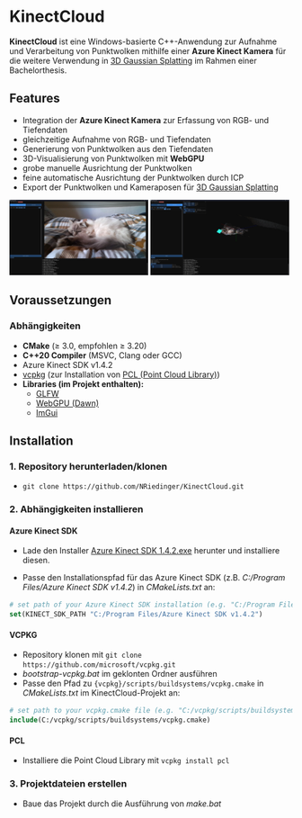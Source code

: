 # KinectCloud

**KinectCloud** ist eine Windows-basierte C++-Anwendung zur Aufnahme und Verarbeitung von Punktwolken mithilfe einer **Azure Kinect Kamera** für die weitere Verwendung in [3D Gaussian Splatting](https://repo-sam.inria.fr/fungraph/3d-gaussian-splatting/) im Rahmen einer Bachelorthesis.

## Features

- Integration der **Azure Kinect Kamera** zur Erfassung von RGB- und Tiefendaten  
- gleichzeitige Aufnahme von RGB- und Tiefendaten
- Generierung von Punktwolken aus den Tiefendaten
- 3D-Visualisierung von Punktwolken mit **WebGPU**
- grobe manuelle Ausrichtung der Punktwolken
- feine automatische Ausrichtung der Punktwolken durch ICP
- Export der Punktwolken und Kameraposen für [3D Gaussian Splatting](https://repo-sam.inria.fr/fungraph/3d-gaussian-splatting/)

<img src="./readme_media/capture-preview.png" width="49%"/>
<img src="./readme_media/pointcloud.png" width="49%"/>

## Voraussetzungen

### Abhängigkeiten

- **CMake** (≥ 3.0, empfohlen ≥ 3.20)  
- **C++20 Compiler** (MSVC, Clang oder GCC)  
- Azure Kinect SDK v1.4.2
- [vcpkg](https://github.com/microsoft/vcpkg) (zur Installation von [PCL (Point Cloud Library)](https://pointclouds.org/))  
- **Libraries (im Projekt enthalten):**
  - [GLFW](https://github.com/glfw/glfw)
  - [WebGPU (Dawn)](https://dawn.googlesource.com/dawn)
  - [ImGui](https://github.com/ocornut/imgui)

## Installation

### 1. Repository herunterladen/klonen

- `git clone https://github.com/NRiedinger/KinectCloud.git`

### 2. Abhängigkeiten installieren

#### Azure Kinect SDK

- Lade den Installer [Azure Kinect SDK 1.4.2.exe](https://github.com/microsoft/Azure-Kinect-Sensor-SDK/blob/develop/docs/usage.md#installation) herunter und installiere diesen.

- Passe den Installationspfad für das Azure Kinect SDK (z.B. *C:/Program Files/Azure Kinect SDK v1.4.2*) in *CMakeLists.txt* an:
```cmake
# set path of your Azure Kinect SDK installation (e.g. "C:/Program Files/Azure Kinect SDK v1.4.2")
set(KINECT_SDK_PATH "C:/Program Files/Azure Kinect SDK v1.4.2")
```

#### VCPKG

- Repository klonen mit `git clone https://github.com/microsoft/vcpkg.git`
- *bootstrap-vcpkg.bat* im geklonten Ordner ausführen
- Passe den Pfad zu `{vcpkg}/scripts/buildsystems/vcpkg.cmake` in *CMakeLists.txt* im KinectCloud-Projekt an:
```cmake
# set path to your vcpkg.cmake file (e.g. "C:/vcpkg/scripts/buildsystems/vcpkg.cmake)")
include(C:/vcpkg/scripts/buildsystems/vcpkg.cmake)
```

#### PCL
- Installiere die Point Cloud Library mit `vcpkg install pcl`

### 3. Projektdateien erstellen

- Baue das Projekt durch die Ausführung von *make.bat*
